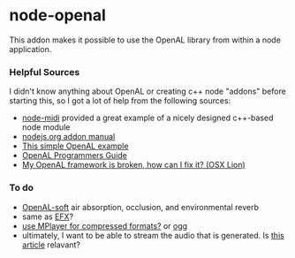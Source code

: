 node-openal
===========

This addon makes it possible to use the OpenAL library from within a node application.  

### Helpful Sources
I didn't know anything about OpenAL or creating c++ node "addons" before starting this, so I got a lot of help from the following sources:

* [node-midi](https://github.com/justinlatimer/node-midi) provided a great example of a nicely designed c++-based node module
* [nodejs.org addon manual](http://nodejs.org/api/addons.html)
* [This simple OpenAL example](http://pastebin.com/rYp59nYg)
* [OpenAL Programmers Guide](http://connect.creativelabs.com/openal/Documentation/OpenAL_Programmers_Guide.pdf)
* [My OpenAL framework is broken, how can I fix it? (OSX Lion)](http://stackoverflow.com/questions/10536001/my-openal-framework-is-broken-how-can-i-fix-it-osx-lion)




### To do
* [OpenAL-soft](http://kcat.strangesoft.net/openal.html) air absorption, occlusion, and environmental reverb
* same as [EFX](http://connect.creativelabs.com/developer/Wiki/Introduction%20to%20EFX.aspx)?
* [use MPlayer for compressed formats?](http://kcat.strangesoft.net/openal-tutorial.html) or [ogg](http://devmaster.net/posts/2895/openal-lesson-8-oggvorbis-streaming-using-the-source-queue)
* ultimately, I want to be able to stream the audio that is generated.  Is [this article](http://pedromtavares.wordpress.com/2012/12/28/streaming-audio-on-the-web-with-nodejs/) relavant?